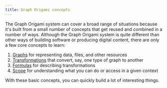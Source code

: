 ```yaml
---
title: Graph Origami concepts
---
```


The Graph Origami system can cover a broad range of situations because it's built from a small number of concepts that get reused and combined in a number of ways. Although the Graph Origami system is quite different than other ways of building software or producing digital content, there are only a few core concepts to learn:

1. [Graphs](graphs.html) for representing data, files, and other resources
1. [Transformations](transformations.html) that convert, say, one type of graph to another
1. [Formulas](formulas.html) for describing transformations
1. [Scope](scope.html) for understanding what you can do or access in a given context

With these basic concepts, you can quickly build a lot of interesting things.
